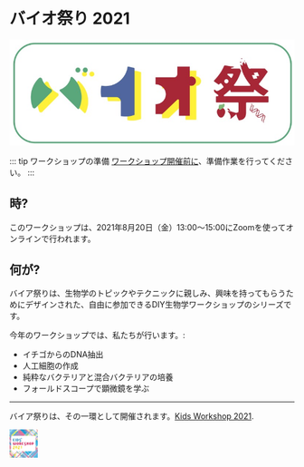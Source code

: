 # バイオ祭り 2021

![BioMatsuri](./images/biomatsuri.jpg)

::: tip ワークショップの準備
[ワークショップ開催前に](/preparation/)、準備作業を行ってください。
:::

## 時?
このワークショップは、2021年8月20日（金）13:00～15:00にZoomを使ってオンラインで行われます。

## 何が?
バイア祭りは、生物学のトピックやテクニックに親しみ、興味を持ってもらうためにデザインされた、自由に参加できるDIY生物学ワークショップのシリーズです。

今年のワークショップでは、私たちが行います。:
- イチゴからのDNA抽出
- 人工細胞の作成
- 純粋なバクテリアと混合バクテリアの培養
- フォールドスコープで顕微鏡を学ぶ

---

バイア祭りは、その一環として開催されます。[Kids Workshop 2021](https://www.roppongihills.com/en/sp/workshop/2021/).

<img src="./images/kidsworkshop_square.jpg" width="50" height="50">

